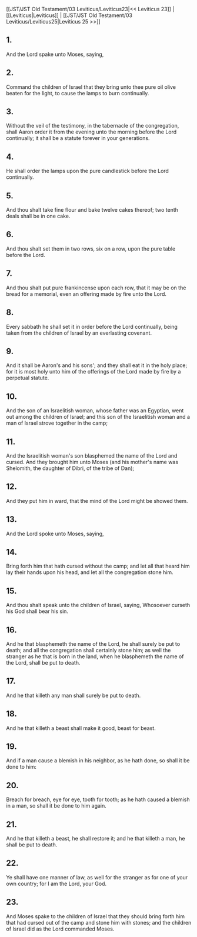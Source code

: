 [[JST/JST Old Testament/03 Leviticus/Leviticus23|<< Leviticus 23]] | [[Leviticus|Leviticus]] | [[JST/JST Old Testament/03 Leviticus/Leviticus25|Leviticus 25 >>]]
## 1.
And the Lord spake unto Moses, saying,
## 2.
Command the children of Israel that they bring unto thee pure oil olive beaten for the light, to cause the lamps to burn continually.
## 3.
Without the veil of the testimony, in the tabernacle of the congregation, shall Aaron order it from the evening unto the morning before the Lord continually; it shall be a statute forever in your generations.
## 4.
He shall order the lamps upon the pure candlestick before the Lord continually.
## 5.
And thou shalt take fine flour and bake twelve cakes thereof; two tenth deals shall be in one cake.
## 6.
And thou shalt set them in two rows, six on a row, upon the pure table before the Lord.
## 7.
And thou shalt put pure frankincense upon each row, that it may be on the bread for a memorial, even an offering made by fire unto the Lord.
## 8.
Every sabbath he shall set it in order before the Lord continually, being taken from the children of Israel by an everlasting covenant.
## 9.
And it shall be Aaron\'s and his sons\'; and they shall eat it in the holy place; for it is most holy unto him of the offerings of the Lord made by fire by a perpetual statute.
## 10.
And the son of an Israelitish woman, whose father was an Egyptian, went out among the children of Israel; and this son of the Israelitish woman and a man of Israel strove together in the camp;
## 11.
And the Israelitish woman\'s son blasphemed the name of the Lord and cursed. And they brought him unto Moses (and his mother\'s name was Shelomith, the daughter of Dibri, of the tribe of Dan);
## 12.
And they put him in ward, that the mind of the Lord might be showed them.
## 13.
And the Lord spoke unto Moses, saying,
## 14.
Bring forth him that hath cursed without the camp; and let all that heard him lay their hands upon his head, and let all the congregation stone him.
## 15.
And thou shalt speak unto the children of Israel, saying, Whosoever curseth his God shall bear his sin.
## 16.
And he that blasphemeth the name of the Lord, he shall surely be put to death; and all the congregation shall certainly stone him; as well the stranger as he that is born in the land, when he blasphemeth the name of the Lord, shall be put to death.
## 17.
And he that killeth any man shall surely be put to death.
## 18.
And he that killeth a beast shall make it good, beast for beast.
## 19.
And if a man cause a blemish in his neighbor, as he hath done, so shall it be done to him:
## 20.
Breach for breach, eye for eye, tooth for tooth; as he hath caused a blemish in a man, so shall it be done to him again.
## 21.
And he that killeth a beast, he shall restore it; and he that killeth a man, he shall be put to death.
## 22.
Ye shall have one manner of law, as well for the stranger as for one of your own country; for I am the Lord, your God.
## 23.
And Moses spake to the children of Israel that they should bring forth him that had cursed out of the camp and stone him with stones; and the children of Israel did as the Lord commanded Moses.

